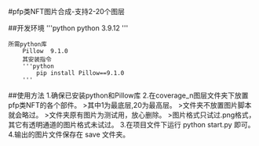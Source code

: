 #pfp类NFT图片合成-支持2-20个图层

##开发环境
    '''python
        python 3.9.12
    '''
    
    所需python库
        Pillow  9.1.0   
        其安装指令  
        '''python
            pip install Pillow==9.1.0
        '''
        

##使用方法
    1.确保已安装python和Pillow库
    2.在coverage_n图层文件夹下放置pfp类NFT的各个部件。
        >其中1为最底层,20为最高层。
        >文件夹不放置图片脚本就会略过。
        >文件夹原有图片为测试用，放心删除。
        >图片格式只试过.png格式，其它有透明通道的图片格式未试过。
    3.在项目文件下运行 python start.py 即可。
    4.输出的图片文件保存在 save 文件夹。

